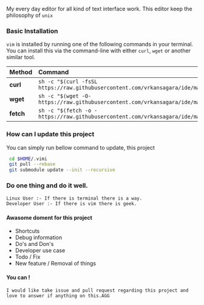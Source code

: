 My every day editor for all kind of text interface work. This editor keep the philosophy of `unix`

### Basic Installation

`vim` is installed by running one of the following commands in your terminal. You can install this via the command-line with either `curl`, `wget` or another similar tool.

| Method    | Command                                                                                           |
|:----------|:--------------------------------------------------------------------------------------------------|
| **curl**  | `sh -c "$(curl -fsSL https://raw.githubusercontent.com/vrkansagara/ide/master/install.sh)"` |
| **wget**  | `sh -c "$(wget -O- https://raw.githubusercontent.com/vrkansagara/ide/master/install.sh)"`   |
| **fetch** | `sh -c "$(fetch -o - https://raw.githubusercontent.com/vrkansagara/ide/master/install.sh)"` |



### How can I update this project

You can simply run bellow command to update, this project

~~~bash
 cd $HOME/.vimi
 git pull --rebase
 git submodule update --init --recursive
~~~

### Do one thing and do it well.
~~~bash
Linux User :- If there is terminal there is a way.
Developer User :- If there is vim there is geek.
~~~

#### Awasome doment for this project
- Shortcuts
- Debug information
- Do's and Don's
- Developer use case
- Todo / Fix
- New feature / Removal of things

#### You can !
	I would like take issue and pull request regarding this project and love to answer if anything on this.AGG

